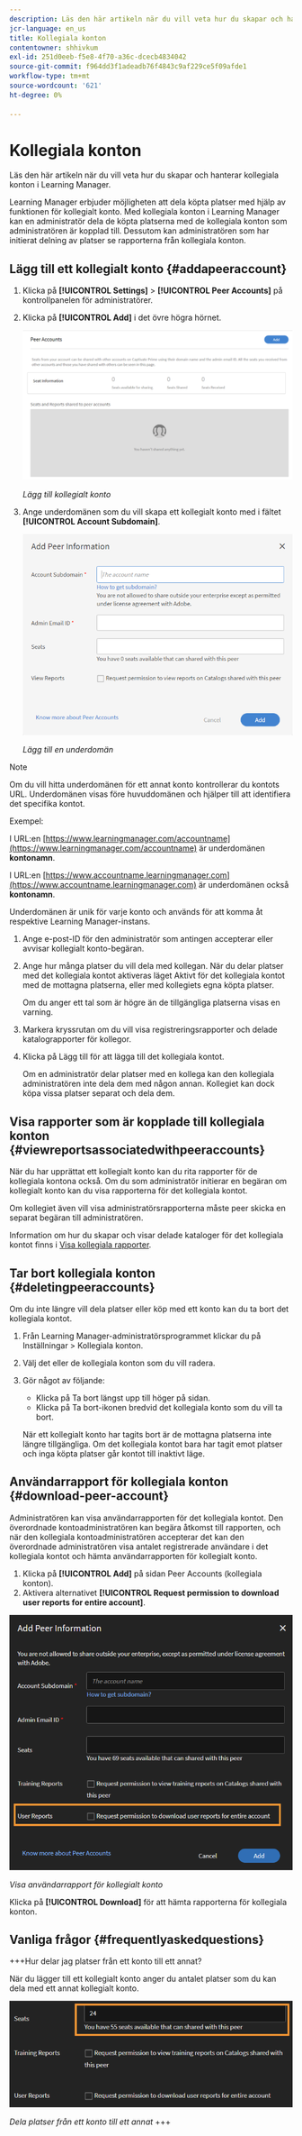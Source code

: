 ```yaml
---
description: Läs den här artikeln när du vill veta hur du skapar och hanterar kollegiala konton i Learning Manager.
jcr-language: en_us
title: Kollegiala konton
contentowner: shhivkum
exl-id: 251d0eeb-f5e8-4f70-a36c-dcecb4834042
source-git-commit: f964dd3f1adeadb76f4843c9af229ce5f09afde1
workflow-type: tm+mt
source-wordcount: '621'
ht-degree: 0%

---
```


# Kollegiala konton

Läs den här artikeln när du vill veta hur du skapar och hanterar kollegiala konton i Learning Manager.

Learning Manager erbjuder möjligheten att dela köpta platser med hjälp av funktionen för kollegialt konto. Med kollegiala konton i Learning Manager kan en administratör dela de köpta platserna med de kollegiala konton som administratören är kopplad till. Dessutom kan administratören som har initierat delning av platser se rapporterna från kollegiala konton.

## Lägg till ett kollegialt konto {#addapeeraccount}

1. Klicka på **[!UICONTROL Settings]** > **[!UICONTROL Peer Accounts]** på kontrollpanelen för administratörer.
1. Klicka på **[!UICONTROL Add]** i det övre högra hörnet.

   ![](assets/peeraccount.png)

   *Lägg till kollegialt konto*

1. Ange underdomänen som du vill skapa ett kollegialt konto med i fältet **[!UICONTROL Account Subdomain]**.

   ![](assets/addpeer.png)

   *Lägg till en underdomän*

>[!NOTE]
>
>Om du vill hitta underdomänen för ett annat konto kontrollerar du kontots URL. Underdomänen visas före huvuddomänen och hjälper till att identifiera det specifika kontot.
>
>Exempel:
>
>I URL:en [https://www.learningmanager.com/accountname](https://www.learningmanager.com/accountname) är underdomänen **kontonamn**.
>
>I URL:en [https://www.accountname.learningmanager.com](https://www.accountname.learningmanager.com) är underdomänen också **kontonamn**.
>
>Underdomänen är unik för varje konto och används för att komma åt respektive Learning Manager-instans.

1. Ange e-post-ID för den administratör som antingen accepterar eller avvisar kollegialt konto-begäran.
1. Ange hur många platser du vill dela med kollegan. När du delar platser med det kollegiala kontot aktiveras läget Aktivt för det kollegiala kontot med de mottagna platserna, eller med kollegiets egna köpta platser.

   Om du anger ett tal som är högre än de tillgängliga platserna visas en varning.

1. Markera kryssrutan om du vill visa registreringsrapporter och delade katalograpporter för kollegor.
1. Klicka på Lägg till för att lägga till det kollegiala kontot.

   Om en administratör delar platser med en kollega kan den kollegiala administratören inte dela dem med någon annan. Kollegiet kan dock köpa vissa platser separat och dela dem.

## Visa rapporter som är kopplade till kollegiala konton {#viewreportsassociatedwithpeeraccounts}

När du har upprättat ett kollegialt konto kan du rita rapporter för de kollegiala kontona också. Om du som administratör initierar en begäran om kollegialt konto kan du visa rapporterna för det kollegiala kontot.

Om kollegiet även vill visa administratörsrapporterna måste peer skicka en separat begäran till administratören.

Information om hur du skapar och visar delade kataloger för det kollegiala kontot finns i [Visa kollegiala rapporter](reports.md#main-pars_header_894271250).

## Tar bort kollegiala konton {#deletingpeeraccounts}

Om du inte längre vill dela platser eller köp med ett konto kan du ta bort det kollegiala kontot.

1. Från Learning Manager-administratörsprogrammet klickar du på Inställningar > Kollegiala konton.
1. Välj det eller de kollegiala konton som du vill radera.
1. Gör något av följande:

   * Klicka på Ta bort längst upp till höger på sidan.
   * Klicka på Ta bort-ikonen bredvid det kollegiala konto som du vill ta bort.

   När ett kollegialt konto har tagits bort är de mottagna platserna inte längre tillgängliga. Om det kollegiala kontot bara har tagit emot platser och inga köpta platser går kontot till inaktivt läge.

## Användarrapport för kollegiala konton {#download-peer-account}

Administratören kan visa användarrapporten för det kollegiala kontot. Den överordnade kontoadministratören kan begära åtkomst till rapporten, och när den kollegiala kontoadministratören accepterar det kan den överordnade administratören visa antalet registrerade användare i det kollegiala kontot och hämta användarrapporten för kollegialt konto.

1. Klicka på **[!UICONTROL Add]** på sidan Peer Accounts (kollegiala konton).
1. Aktivera alternativet **[!UICONTROL Request permission to download user reports for entire account]**.

![](assets/image034.png)

*Visa användarrapport för kollegialt konto*

Klicka på **[!UICONTROL Download]** för att hämta rapporterna för kollegiala konton.

## Vanliga frågor {#frequentlyaskedquestions}

+++Hur delar jag platser från ett konto till ett annat?

När du lägger till ett kollegialt konto anger du antalet platser som du kan dela med ett annat kollegialt konto.

![](assets/share-seats.png)

*Dela platser från ett konto till ett annat*
+++
